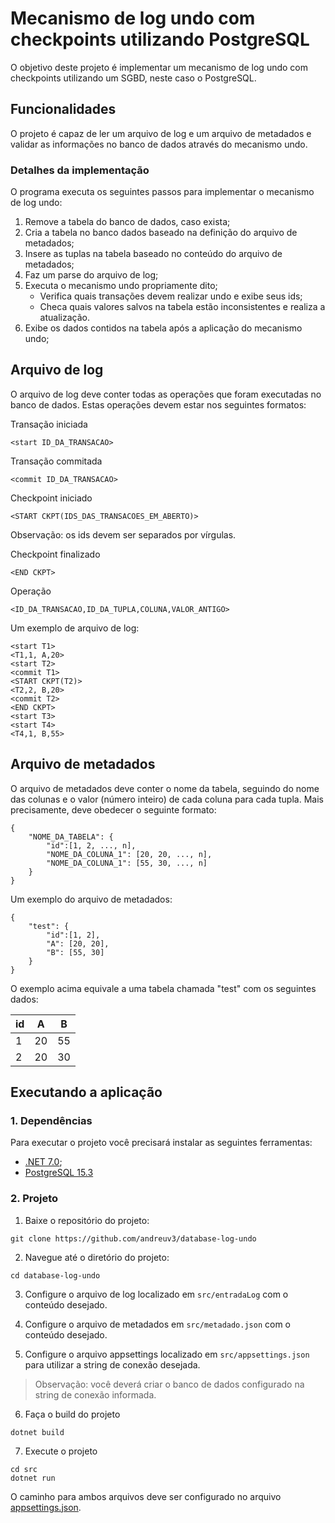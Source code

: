 # Mecanismo de log undo com checkpoints utilizando PostgreSQL

O objetivo deste projeto é implementar um mecanismo de log undo com checkpoints utilizando um SGBD, neste caso o PostgreSQL.

## Funcionalidades

O projeto é capaz de ler um arquivo de log e um arquivo de metadados e validar as informações no banco de dados através do mecanismo undo.

### Detalhes da implementação

O programa executa os seguintes passos para implementar o mecanismo de log undo:

1. Remove a tabela do banco de dados, caso exista;
2. Cria a tabela no banco dados baseado na definição do arquivo de metadados;
3. Insere as tuplas na tabela baseado no conteúdo do arquivo de metadados;
4. Faz um parse do arquivo de log;
5. Executa o mecanismo undo propriamente dito;
    - Verifica quais transações devem realizar undo e exibe seus ids;
    - Checa quais valores salvos na tabela estão inconsistentes e realiza a atualização.
6. Exibe os dados contidos na tabela após a aplicação do mecanismo undo;

## Arquivo de log

O arquivo de log deve conter todas as operações que foram executadas no banco de dados. Estas operações devem estar nos seguintes formatos:

Transação iniciada
```
<start ID_DA_TRANSACAO>
```

Transação commitada
```
<commit ID_DA_TRANSACAO>
```

Checkpoint iniciado
```
<START CKPT(IDS_DAS_TRANSACOES_EM_ABERTO)>
```

Observação: os ids devem ser separados por vírgulas.

Checkpoint finalizado
```
<END CKPT>
```

Operação
```
<ID_DA_TRANSACAO,ID_DA_TUPLA,COLUNA,VALOR_ANTIGO>
```

Um exemplo de arquivo de log:

```
<start T1>
<T1,1, A,20>
<start T2>
<commit T1>
<START CKPT(T2)>
<T2,2, B,20>
<commit T2>
<END CKPT>
<start T3>
<start T4>
<T4,1, B,55>
```

## Arquivo de metadados

O arquivo de metadados deve conter o nome da tabela, seguindo do nome das colunas e o valor (número inteiro) de cada coluna para cada tupla. Mais precisamente, deve obedecer o seguinte formato:

```
{
    "NOME_DA_TABELA": {
        "id":[1, 2, ..., n],
        "NOME_DA_COLUNA_1": [20, 20, ..., n],
        "NOME_DA_COLUNA_1": [55, 30, ..., n]
    }
}
```

Um exemplo do arquivo de metadados:

```
{
    "test": {
        "id":[1, 2],
        "A": [20, 20],
        "B": [55, 30]
    }
}
```

O exemplo acima equivale a uma tabela chamada "test" com os seguintes dados:

| id | A  | B  |
|----|----|----|
| 1  | 20 | 55 |
| 2  | 20 | 30 |

## Executando a aplicação

### 1. Dependências

Para executar o projeto você precisará instalar as seguintes ferramentas:

- [.NET 7.0](https://dotnet.microsoft.com/pt-br/download/dotnet/7.0);
- [PostgreSQL 15.3](https://www.postgresql.org/download/)

### 2. Projeto

1. Baixe o repositório do projeto:

```
git clone https://github.com/andreuv3/database-log-undo
```

2. Navegue até o diretório do projeto:

```
cd database-log-undo
```

3. Configure o arquivo de log localizado em ```src/entradaLog``` com o conteúdo desejado.

4. Configure o arquivo de metadados em ```src/metadado.json``` com o conteúdo desejado.

5. Configure o arquivo appsettings localizado em ```src/appsettings.json``` para utilizar a string de conexão desejada.

> Observação: você deverá criar o banco de dados configurado na string de conexão informada.

6. Faça o build do projeto

```
dotnet build
```

7. Execute o projeto

```
cd src
dotnet run
```


O caminho para ambos arquivos deve ser configurado no arquivo [appsettings.json](src/assets/appsettings.json).

